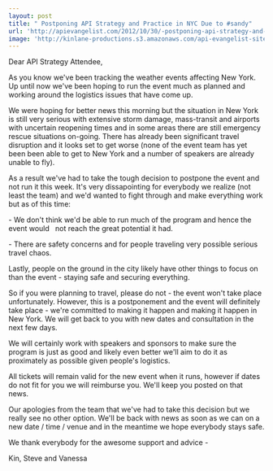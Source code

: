 ```yaml
---
layout: post
title: " Postponing API Strategy and Practice in NYC Due to #sandy"
url: 'http://apievangelist.com/2012/10/30/-postponing-api-strategy-and-practice-in-new-york-city-due-to-sandy/'
image: 'http://kinlane-productions.s3.amazonaws.com/api-evangelist-site/blog/api-strategy-practice-event.png'
---
```


Dear API Strategy Attendee,

As you know we've been tracking the weather events affecting New York. Up until now we've been hoping to run the event much as planned and working around the logistics issues that have come up.

We were hoping for better news this morning but the situation in New York is still very serious with extensive storm damage, mass-transit and airports with uncertain reopening times and in some areas there are still emergency rescue situations on-going. There has already been significant travel disruption and it looks set to get worse (none of the event team has yet been been able to get to New York and a number of speakers are already unable to fly).

As a result we've had to take the tough decision to postpone the event and not run it this week. It's very dissapointing for everybody we realize (not least the team) and we'd wanted to fight through and make everything work but as of this time:

\- We don't think we'd be able to run much of the program and hence the event would
  not reach the great potential it had.

\- There are safety concerns and for people traveling very possible serious travel chaos.

Lastly, people on the ground in the city likely have other things to focus on than the event - staying safe and securing everything.

So if you were planning to travel, please do not - the event won't take place unfortunately. However, this is a postponement and the event will definitely take place - we're committed to making it happen and making it happen in New York. We will get back to you with new dates and consultation in the next few days.

We will certainly work with speakers and sponsors to make sure the program is just as good and likely even better we'll aim to do it as proximately as possible given people's logistics.

All tickets will remain valid for the new event when it runs, however if dates do not fit for you we will reimburse you. We'll keep you posted on that news.

Our apologies from the team that we've had to take this decision but we really see no other option. We'll be back with news as soon as we can on a new date / time / venue and in the meantime we hope everybody stays safe.

We thank everybody for the awesome support and advice -

Kin, Steve and Vanessa